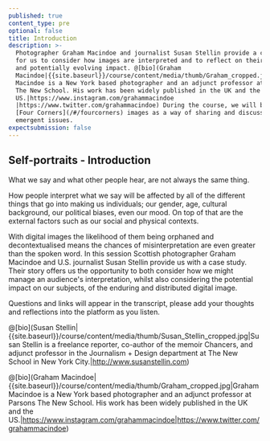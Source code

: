```yaml
---
published: true
content_type: pre
optional: false
title: Introduction
description: >-
  Photographer Graham Macindoe and journalist Susan Stellin provide a case-study
  for us to consider how images are interpreted and to reflect on their enduring
  and potentially evolving impact. @[bio](Graham
  Macindoe|{{site.baseurl}}/course/content/media/thumb/Graham_cropped.jpg|Graham
  Macindoe is a New York based photographer and an adjunct professor at Parsons
  The New School. His work has been widely published in the UK and the
  US.|https://www.instagram.com/grahammacindoe
  |https://www.twitter.com/grahammacindoe) During the course, we will be making
  [Four Corners](/#/fourcorners) images as a way of sharing and discussing the
  emergent issues.
expectsubmission: false
---
```

## Self-portraits - Introduction

What we say and what other people hear, are not always the same thing. 

How people interpret what we say will be affected by all of the different things that go into making us individuals; our gender, age, cultural background, our political biases, even our mood. On top of that are the external factors such as our social and physical contexts. 

With digital images the likelihood of them being orphaned and decontextualised means the chances of misinterpretation are even greater than the spoken word. In this session Scottish photographer Graham Macindoe and U.S. journalist Susan Stellin provide us with a case study. Their story offers us the opportunity to both consider how we might manage an audience's interpretation, whilst also considering the potential impact on our subjects, of the enduring and distributed digital image.

Questions and links will appear in the transcript, please add your thoughts and reflections into the platform as you listen.

@[bio](Susan Stellin|{{site.baseurl}}/course/content/media/thumb/Susan_Stellin_cropped.jpg|Susan Stellin is a freelance reporter, co-author of the memoir Chancers, and adjunct professor in the Journalism + Design department at The New School in New York City.|http://www.susanstellin.com)

@[bio](Graham Macindoe|{{site.baseurl}}/course/content/media/thumb/Graham_cropped.jpg|Graham Macindoe is a New York based photographer and an adjunct professor at Parsons The New School. His work has been widely published in the UK and the US.|https://www.instagram.com/grahammacindoe|https://www.twitter.com/grahammacindoe)